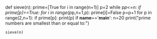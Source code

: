 def sieve(n):
    prime=[True for i in range(n+1)]
    p=2
    while p*p<=n:
        if prime[p]==True:
            for i in range(p*p,n+1,p):
                prime[i]=False
        p=p+1 
    for p in range(2,n+1):
        if prime[p]:
            print(p)
if __name__=='__main__':
    n=20
    print("prime numbers are smallest than or equal to:")
    
    sieve(n)
